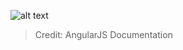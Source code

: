 ![alt text](https://github.com/ajit-kumar-azad/training/raw/master/Enterprise-App-Development-with-AngularJS/images/templatectrlsvc.png "Template-Controller-Service")

> Credit: AngularJS Documentation
